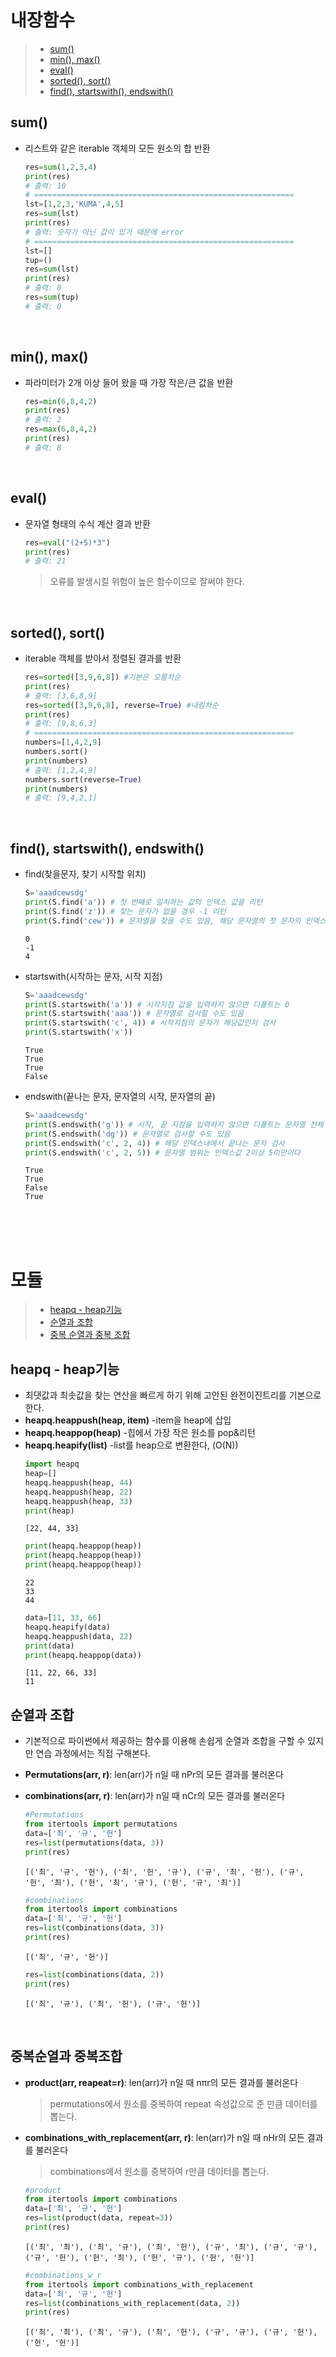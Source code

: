 # **내장함수**

> * [sum()](#sum)</br>
> * [min(), max()](#min-max)</br>
> * [eval()](#eval)</br>
> * [sorted(), sort()](#sorted-sort)</br>
> * [find(), startswith(), endswith()](#find-startswith-endswith)</br>

## **sum()**
* 리스트와 같은 iterable 객체의 모든 원소의 합 반환
  ```python
  res=sum(1,2,3,4)
  print(res)
  # 출력: 10
  # ==========================================================
  lst=[1,2,3,'KUMA',4,5]
  res=sum(lst)
  print(res)
  # 출력: 숫자가 아닌 값이 있기 때문에 error
  # ==========================================================
  lst=[]
  tup=()
  res=sum(lst)
  print(res)
  # 출력: 0
  res=sum(tup)
  # 출력: 0
  ```
</br>

## **min(), max()** 
* 파라미터가 2개 이상 들어 왔을 때 가장 작은/큰 값을 반환
  ```python
  res=min(6,8,4,2)
  print(res)
  # 출력: 2
  res=max(6,8,4,2)
  print(res)
  # 출력: 8
  ```
</br>

## **eval()**
* 문자열 형태의 수식 계산 결과 반환
  ```python
  res=eval("(2+5)*3")
  print(res)
  # 출력: 21
  ```
  > 오류를 발생시킬 위험이 높은 함수이므로 잘써야 한다.   

</br>

## **sorted(), sort()**
* iterable 객체를 받아서 정렬된 결과를 반환
  ```python
  res=sorted([3,9,6,8]) #기본은 오름차순
  print(res)
  # 출력: [3,6,8,9]
  res=sorted([3,9,6,8], reverse=True) #내림차순
  print(res)
  # 출력: [9,8,6,3]
  # ==========================================================
  numbers=[1,4,2,9]
  numbers.sort()
  print(numbers)
  # 출력: [1,2,4,9]
  numbers.sort(reverse=True)
  print(numbers)
  # 출력: [9,4,2,1]
  ```
</br>
 
## **find(), startswith(), endswith()**
* find(찾을문자, 찾기 시작할 위치)
  ```python
  S='aaadcewsdg'
  print(S.find('a')) # 첫 번째로 일치하는 값의 인덱스 값을 리턴
  print(S.find('z')) # 찾는 문자가 없을 경우 -1 리턴
  print(S.find('cew')) # 문자열을 찾을 수도 있음, 해당 문자열의 첫 문자의 인덱스 값 리턴
  ```
  ```
  0
  -1
  4
  ```
* startswith(시작하는 문자, 시작 지점)
  ```python
  S='aaadcewsdg'
  print(S.startswith('a')) # 시작지점 값을 입력하지 않으면 디폴트는 0
  print(S.startswith('aaa')) # 문자열로 검사할 수도 있음
  print(S.startswith('c', 4)) # 시작지점의 문자가 해당값인지 검사
  print(S.startswith('x'))
  ```
  ```
  True
  True
  True
  False
  ```
* endswith(끝나는 문자, 문자열의 시작, 문자열의 끝)
  ```python
  S='aaadcewsdg'
  print(S.endswith('g')) # 시작, 끝 지점을 입력하지 않으면 디폴트는 문자열 전체
  print(S.endswith('dg')) # 문자열로 검사할 수도 있음
  print(S.endswith('c', 2, 4)) # 해당 인덱스내에서 끝나는 문자 검사
  print(S.endswith('c', 2, 5)) # 문자열 범위는 인덱스값 2이상 5미만이다
  ```
  ```
  True
  True
  False
  True
  ```
<br/><br/><br/>


# **모듈**
> * [heapq - heap기능](#heapq---heap기능)</br>
> * [순열과 조합](#순열과-조합)</br>
> * [중복 순열과 중복 조합](#중복순열과-중복조합)</br>


## **heapq - heap기능**
* 최댓값과 최솟값을 찾는 연산을 빠르게 하기 위해 고안된 완전이진트리를 기본으로 한다.
* **heapq.heappush(heap, item)** -item을 heap에 삽입 
* **heapq.heappop(heap)** -힙에서 가장 작은 원소를 pop&리턴
* **heapq.heapify(list)** -list를 heap으로 변환한다, (O(N))
  ```python
  import heapq
  heap=[]
  heapq.heappush(heap, 44)
  heapq.heappush(heap, 22)
  heapq.heappush(heap, 33)
  print(heap)
  ```
  ```
  [22, 44, 33]
  ```
  ```python
  print(heapq.heappop(heap))
  print(heapq.heappop(heap))
  print(heapq.heappop(heap))
  ```
  ```
  22
  33
  44
  ```
  ```python
  data=[11, 33, 66]
  heapq.heapify(data)
  heapq.heappush(data, 22)
  print(data)
  print(heapq.heappop(data))
  ```
  ```
  [11, 22, 66, 33]
  11
  ```

## **순열과 조합** 
* 기본적으로 파이썬에서 제공하는 함수를 이용해 손쉽게 순열과 조합을 구할 수 있지만 연습 과정에서는 직접 구해본다.
* **Permutations(arr, r)**: len(arr)가 n일 때 nPr의 모든 결과를 불러온다
* **combinations(arr, r)**: len(arr)가 n일 때 nCr의 모든 결과를 불러온다

  ```python
  #Permutations
  from itertools import permutations
  data=['최', '규', '헌']
  res=list(permutations(data, 3))
  print(res)
  ```
  ```
  [('최', '규', '헌'), ('최', '헌', '규'), ('규', '최', '헌'), ('규', '헌', '최'), ('헌', '최', '규'), ('헌', '규', '최')]
  ```
  ```python
  #combinations
  from itertools import combinations
  data=['최', '규', '헌']
  res=list(combinations(data, 3))
  print(res)
  ```
  ```
  [('최', '규', '헌')]
  ```
  ```python
  res=list(combinations(data, 2))
  print(res)
  ```
  ```
  [('최', '규'), ('최', '헌'), ('규', '헌')]
  ```
</br>

## **중복순열과 중복조합**
* **product(arr, reapeat=r)**: len(arr)가 n일 때 nπr의 모든 결과를 불러온다
  > permutations에서 원소를 중복하여 repeat 속성값으로 준 만큼 데이터를 뽑는다.   
* **combinations_with_replacement(arr, r)**: len(arr)가 n일 때 nHr의 모든 결과를 불러온다
  > combinations에서 원소를 중복하여 r만큼 데이터를 뽑는다.

  ```python
  #product
  from itertools import combinations
  data=['최', '규', '헌']
  res=list(product(data, repeat=3))
  print(res)
  ```
  ```
  [('최', '최'), ('최', '규'), ('최', '헌'), ('규', '최'), ('규', '규'), ('규', '헌'), ('헌', '최'), ('헌', '규'), ('헌', '헌')]    
  ```

  ```python
  #combinations_w_r
  from itertools import combinations_with_replacement
  data=['최', '규', '헌']
  res=list(combinations_with_replacement(data, 2))
  print(res)
  ```
  ```
  [('최', '최'), ('최', '규'), ('최', '헌'), ('규', '규'), ('규', '헌'), ('헌', '헌')]
  ```
</br>


